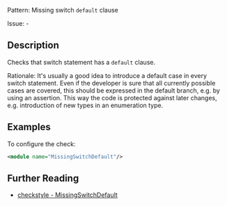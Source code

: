Pattern: Missing switch `default` clause

Issue: -

## Description

Checks that switch statement has a `default` clause. 

Rationale: It's usually a good idea to introduce a default case in every switch statement. Even if the developer is sure that all currently possible cases are covered, this should be expressed in the default branch, e.g. by using an assertion. This way the code is protected against later changes, e.g. introduction of new types in an enumeration type. 

## Examples

To configure the check: 


```xml
<module name="MissingSwitchDefault"/>
```

## Further Reading

* [checkstyle - MissingSwitchDefault](http://checkstyle.sourceforge.net/config_coding.html#MissingSwitchDefault)
